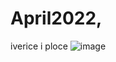 # April2022,
iverice i ploce
![image](https://user-images.githubusercontent.com/96747833/164299644-e44e4e44-8223-4ea4-a5a7-f9bbc47716eb.png)
